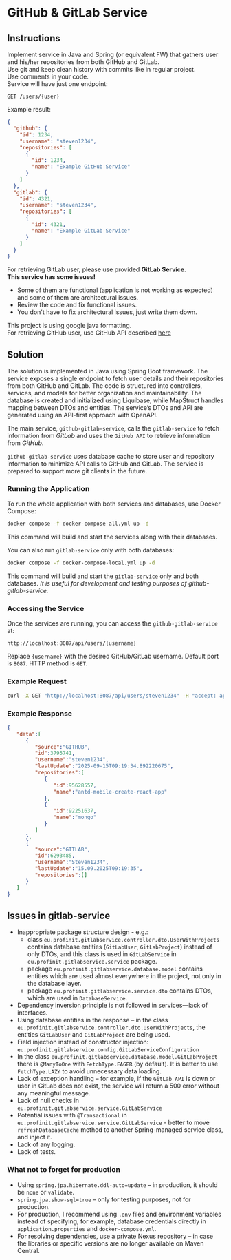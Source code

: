 # GitHub & GitLab Service

## Instructions
Implement service in Java and Spring (or equivalent FW) that gathers user and his/her repositories from both GitHub and GitLab.\
Use git and keep clean history with commits like in regular project.\
Use comments in your code.\
Service will have just one endpoint:
```
GET /users/{user}
```
Example result:
```json
{
  "github": {
    "id": 1234,
    "username": "steven1234",
    "repositories": [
      {
        "id": 1234,
        "name": "Example GitHub Service"
      }
    ]
  },
  "gitlab": {
    "id": 4321,
    "username": "steven1234",
    "repositories": [
      {
        "id": 4321,
        "name": "Example GitLab Service"
      }
    ]
  }
}
```

For retrieving GitLab user, please use provided **GitLab Service**.\
**This service has some issues!**
- Some of them are functional (application is not working as expected) and some of them are architectural issues.
- Review the code and fix functional issues.
- You don't have to fix architectural issues, just write them down.

This project is using google java formatting.\
For retrieving GitHub user, use GitHub API described [here](https://docs.github.com/en/rest)

## Solution
The solution is implemented in Java using Spring Boot framework. 
The service exposes a single endpoint to fetch user details and their repositories from both GitHub and GitLab.
The code is structured into controllers, services, and models for better organization and maintainability.
The database is created and initialized using Liquibase, while MapStruct handles mapping between DTOs and entities. 
The service’s DTOs and API are generated using an API-first approach with OpenAPI.

The main service, `github-gitlab-service`, calls the `gitlab-service` to fetch information 
from _GitLab_ and uses the `GitHub API` to retrieve information from _GitHub_.

`github-gitlab-service` uses database cache to store user and repository information 
to minimize API calls to GitHub and GitLab. The service is prepared to support more git clients in the future.

### Running the Application
To run the whole application with both services and databases, use Docker Compose:

```bash
docker compose -f docker-compose-all.yml up -d
```

This command will build and start the services along with their databases.

You can also run `gitlab-service` only with both databases:

```bash
docker compose -f docker-compose-local.yml up -d
```
This command will build and start the `gitlab-service` only and both databases. 
_It is useful for development and testing purposes of github-gitlab-service._


### Accessing the Service
Once the services are running, you can access the `github-gitlab-service` at:
```
http://localhost:8087/api/users/{username}
```
Replace `{username}` with the desired GitHub/GitLab username. Default port is `8087`. HTTP method is `GET`.

### Example Request
```bash
curl -X GET "http://localhost:8087/api/users/steven1234" -H "accept: application/json"
```
### Example Response
```json
{
   "data":[
      {
         "source":"GITHUB",
         "id":3795741,
         "username":"steven1234",
         "lastUpdate":"2025-09-15T09:19:34.892220675",
         "repositories":[
            {
               "id":95628557,
               "name":"antd-mobile-create-react-app"
            },
            {
               "id":92251637,
               "name":"mongo"
            }
         ]
      },
      {
         "source":"GITLAB",
         "id":6293485,
         "username":"Steven1234",
         "lastUpdate":"15.09.2025T09:19:35",
         "repositories":[]
      }
   ]
}
```

## Issues in gitlab-service
- Inappropriate package structure design - e.g.:
  - class `eu.profinit.gitlabservice.controller.dto.UserWithProjects` contains database entities (`GitLabUser`, `GitLabProject`) instead of only DTOs, and this class is used in `GitLabService` in `eu.profinit.gitlabservice.service` package.
  - package `eu.profinit.gitlabservice.database.model` contains entities which are used almost everywhere in the project, not only in the database layer.
  - package `eu.profinit.gitlabservice.service.dto` contains DTOs, which are used in `DatabaseService`.
- Dependency inversion principle is not followed in services—lack of interfaces.
- Using database entities in the response – in the class `eu.profinit.gitlabservice.controller.dto.UserWithProjects`, the entities `GitLabUser` and `GitLabProject` are being used.
- Field injection instead of constructor injection: `eu.profinit.gitlabservice.config.GitLabServiceConfiguration`
- In the class `eu.profinit.gitlabservice.database.model.GitLabProject` there is `@ManyToOne` with `FetchType.EAGER` (by default). It is better to use `FetchType.LAZY` to avoid unnecessary data loading.
- Lack of exception handling – for example, if the `GitLab API` is down or user in GitLab does not exist, the service will return a 500 error without any meaningful message.
- Lack of null checks in `eu.profinit.gitlabservice.service.GitLabService`
- Potential issues with `@Transactional` in `eu.profinit.gitlabservice.service.GitLabService` - better to move `refreshDatabaseCache` method to another Spring-managed service class, and inject it.
- Lack of any logging.
- Lack of tests.

### What not to forget for production
- Using `spring.jpa.hibernate.ddl-auto=update` – in production, it should be `none` or `validate`.
- `spring.jpa.show-sql=true` – only for testing purposes, not for production.
- For production, I recommend using `.env` files and environment variables instead of specifying, for example, database credentials directly in `application.properties` and `docker-compose.yml`.
- For resolving dependencies, use a private Nexus repository – in case the libraries or specific versions are no longer available on Maven Central.
